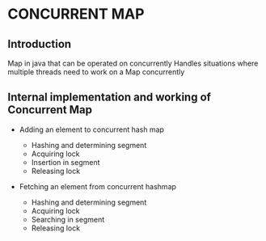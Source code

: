 CONCURRENT MAP
====================

Introduction
-
Map in java that can be operated on concurrently
Handles situations where multiple threads need to work on a Map concurrently

Internal implementation and working of Concurrent Map
-
* Adding an element to concurrent hash map
    * Hashing and determining segment
    * Acquiring lock
    * Insertion in segment
    * Releasing lock

* Fetching an element from concurrent hashmap
    * Hashing and determining segment
    * Acquiring lock
    * Searching in segment
    * Releasing lock
